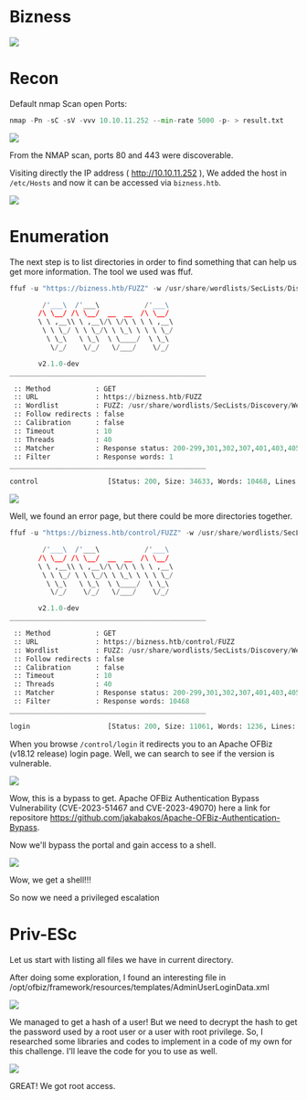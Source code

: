 # Bizness

<img src="./img/Biznesshtb.jpg">

# Recon
Default nmap Scan open Ports:

```python
nmap -Pn -sC -sV -vvv 10.10.11.252 --min-rate 5000 -p- > result.txt 
```

<img src="./img/host.png">

From the NMAP scan, ports 80 and 443 were discoverable.

Visiting directly the IP address ( http://10.10.11.252 ), We added the host in `/etc/Hosts` and now it can be accessed via `bizness.htb`. 

<img src="./img/nmap.png">

# Enumeration

The next step is to list directories in order to find something that can help us get more information. The tool we used was ffuf.

```python
ffuf -u "https://bizness.htb/FUZZ" -w /usr/share/wordlists/SecLists/Discovery/Web-Content/directory-list-2.3-medium.txt --fw 1

        /'___\  /'___\           /'___\       
       /\ \__/ /\ \__/  __  __  /\ \__/       
       \ \ ,__\\ \ ,__\/\ \/\ \ \ \ ,__\      
        \ \ \_/ \ \ \_/\ \ \_\ \ \ \ \_/      
         \ \_\   \ \_\  \ \____/  \ \_\       
          \/_/    \/_/   \/___/    \/_/       

       v2.1.0-dev
________________________________________________

 :: Method           : GET
 :: URL              : https://bizness.htb/FUZZ
 :: Wordlist         : FUZZ: /usr/share/wordlists/SecLists/Discovery/Web-Content/directory-list-2.3-medium.txt
 :: Follow redirects : false
 :: Calibration      : false
 :: Timeout          : 10
 :: Threads          : 40
 :: Matcher          : Response status: 200-299,301,302,307,401,403,405,500
 :: Filter           : Response words: 1
________________________________________________

control                 [Status: 200, Size: 34633, Words: 10468, Lines: 492, Duration: 2081ms]
```

<img src="./img/Error.png">

Well, we found an error page, but there could be more directories together. 

```python
ffuf -u "https://bizness.htb/control/FUZZ" -w /usr/share/wordlists/SecLists/Discovery/Web-Content/directory-list-2.3-medium.txt --fw 10468

        /'___\  /'___\           /'___\       
       /\ \__/ /\ \__/  __  __  /\ \__/       
       \ \ ,__\\ \ ,__\/\ \/\ \ \ \ ,__\      
        \ \ \_/ \ \ \_/\ \ \_\ \ \ \ \_/      
         \ \_\   \ \_\  \ \____/  \ \_\       
          \/_/    \/_/   \/___/    \/_/       

       v2.1.0-dev
________________________________________________

 :: Method           : GET
 :: URL              : https://bizness.htb/control/FUZZ
 :: Wordlist         : FUZZ: /usr/share/wordlists/SecLists/Discovery/Web-Content/directory-list-2.3-medium.txt
 :: Follow redirects : false
 :: Calibration      : false
 :: Timeout          : 10
 :: Threads          : 40
 :: Matcher          : Response status: 200-299,301,302,307,401,403,405,500
 :: Filter           : Response words: 10468
________________________________________________

login                   [Status: 200, Size: 11061, Words: 1236, Lines: 186, Duration: 388ms]
```

When you browse `/control/login` it redirects you to an Apache OFBiz (v18.12 release) login page.
Well, we can search to see if the version is vulnerable.  

<img src="./img/bypass.png">

Wow, this is a bypass to get. Apache OFBiz Authentication Bypass Vulnerability (CVE-2023-51467 and CVE-2023-49070) here a link for repositore https://github.com/jakabakos/Apache-OFBiz-Authentication-Bypass. 

Now we'll bypass the portal and gain access to a shell.

<img src="./img/netcat.png"> 

Wow, we get a shell!!!

So now we need a privileged escalation

# Priv-ESc

Let us start with listing all files we have in current directory.

After doing some exploration, I found an interesting file in /opt/ofbiz/framework/resources/templates/AdminUserLoginData.xml

<img src="./img/privesc.png">

We managed to get a hash of a user!
But we need to decrypt the hash to get the password used by a root user or a user with root privilege.
So, I researched some libraries and codes to implement in a code of my own for this challenge. I'll leave the code for you to use as well.

<img src="./img/root.png">

GREAT! We got root access.
